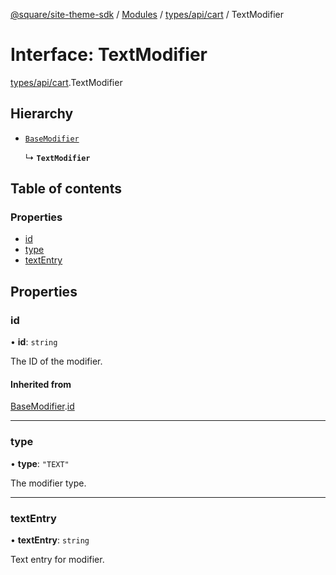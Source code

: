 [@square/site-theme-sdk](../GettingStarted.md) / [Modules](../modules.md) / [types/api/cart](../modules/types_api_cart.md) / TextModifier

# Interface: TextModifier

[types/api/cart](../modules/types_api_cart.md).TextModifier

## Hierarchy

- [`BaseModifier`](types_api_cart.BaseModifier.md)

  ↳ **`TextModifier`**

## Table of contents

### Properties

- [id](types_api_cart.TextModifier.md#id)
- [type](types_api_cart.TextModifier.md#type)
- [textEntry](types_api_cart.TextModifier.md#textentry)

## Properties

### id

• **id**: `string`

The ID of the modifier.

#### Inherited from

[BaseModifier](types_api_cart.BaseModifier.md).[id](types_api_cart.BaseModifier.md#id)

___

### type

• **type**: ``"TEXT"``

The modifier type.

___

### textEntry

• **textEntry**: `string`

Text entry for modifier.
